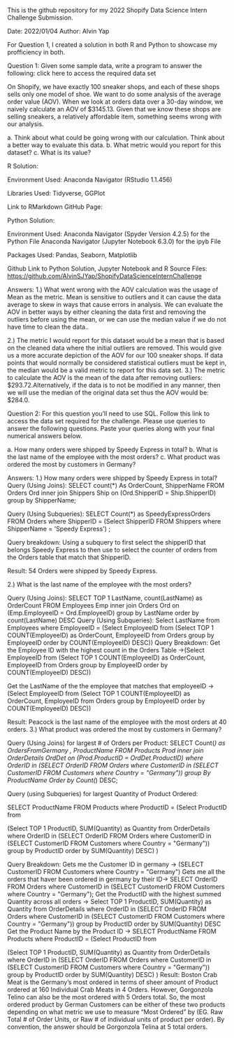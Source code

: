 This is the github repository for my 2022 Shopify Data Science Intern Challenge Submission. 

Date: 2022/01/04
Author: Alvin Yap

For Question 1, I created a solution in both R and Python to showcase my profficiency in both.


Question 1: Given some sample data, write a program to answer the following: click here to access the required data set

On Shopify, we have exactly 100 sneaker shops, and each of these shops sells only one model of shoe. We want to do some analysis of the average order value (AOV). When we look at orders data over a 30-day window, we naively calculate an AOV of $3145.13. Given that we know these shops are selling sneakers, a relatively affordable item, something seems wrong with our analysis. 

a.	Think about what could be going wrong with our calculation. Think about a better way to evaluate this data. 
b.	What metric would you report for this dataset?
c.	What is its value?

R Solution:

Environment Used:
Anaconda Navigator (RStudio 1.1.456)

Libraries Used:
Tidyverse, GGPlot

Link to RMarkdown GitHub Page: 


Python Solution:

Environment Used: 
Anaconda Navigator (Spyder Version 4.2.5) for the Python File
Anaconda Navigator (Jupyter Notebook 6.3.0) for the ipyb File

Packages Used:
Pandas, Seaborn, Matplotlib

Github Link to Python Solution, Jupyter Notebook and R Source Files: https://github.com/AlvinSJYap/ShopifyDataScienceInternChallenge


Answers:
1.)	 What went wrong with the AOV calculation was the usage of Mean as the metric. Mean is sensitive to outliers and it can cause the data average to skew in ways that cause errors in analysis.  We can evaluate the AOV in better ways by either cleaning the data first and removing the outliers before using the mean, or we can use the median value if we do not have time to clean the data..

2.)	The metric I would report for this dataset would be a mean that is based on the cleaned data where the initial outliers are removed. This would give us a more accurate depiction of the AOV for our 100 sneaker shops. If data points that would normally be considered statistical outliers must be kept in, the median would be a valid metric to report for this data set.
3.)	The metric to calculate the AOV is the mean of the data after removing outliers: $293.72.Alternatively, if the data is to not be modified in any manner, then we will use the median of the original data set thus the AOV would be: $284.0.


Question 2: For this question you’ll need to use SQL. Follow this link to access the data set required for the challenge. Please use queries to answer the following questions. Paste your queries along with your final numerical answers below.

a.	How many orders were shipped by Speedy Express in total?
b.	What is the last name of the employee with the most orders?
c.	What product was ordered the most by customers in Germany?


Answers:
1.)	How many orders were shipped by Speedy Express in total?
Query (Using Joins): SELECT count(*) As OrderCount, ShipperName  FROM Orders Ord inner join Shippers Ship on (Ord.ShipperID = Ship.ShipperID) group by ShipperName;

Query (Using Subqueries):
SELECT Count(*) as SpeedyExpressOrders FROM Orders where ShipperID = (Select ShipperID FROM Shippers where ShipperName = 'Speedy Express') ;

Query breakdown: Using a subquery to first select the shipperID that belongs Speedy Express to then use to select the counter of orders from the Orders table that match that ShipperID.

Result: 54 Orders were shipped by Speedy Express.


2.)	What is the last name of the employee with the most orders?

Query (Using Joins):
SELECT TOP 1 LastName, count(LastName) as OrderCount
FROM  Employees Emp inner join Orders Ord on (Emp.EmployeeID = Ord.EmployeeID) group by LastName order by count(LastName) DESC
Query (Using Subqueries):
Select LastName from Employees where EmployeeID  =
(Select EmployeeID from
(Select TOP 1 COUNT(EmployeeID) as OrderCount, EmployeeID from Orders 
group by EmployeeID 
order by COUNT(EmployeeID) DESC))
Query Breakdown: 
Get the Employee ID with the highest count in the Orders Table ->(Select EmployeeID from (Select TOP 1 COUNT(EmployeeID) as OrderCount, EmployeeID from Orders group by EmployeeID order by COUNT(EmployeeID) DESC))

Get the LastName of the the employee that matches that employeeID -> (Select EmployeeID from (Select TOP 1 COUNT(EmployeeID) as OrderCount, EmployeeID from Orders group by EmployeeID order by COUNT(EmployeeID) DESC))


Result:  Peacock is the last name of the employee with the most orders at 40 orders.
3.)	What product was ordered the most by customers in Germany?

Query (Using Joins) for largest # of Orders per Product:
SELECT Count(*) as OrdersFromGermany , ProductName FROM Products Prod inner join OrderDetails OrdDet on (Prod.ProductID = OrdDet.ProductID) where OrderID in
(SELECT OrderID FROM Orders where CustomerID in 
(SELECT CustomerID FROM Customers where Country = "Germany")) group By ProductName Order by Count(*) DESC;

Query (using Subqueries) for largest Quantity of Product Ordered: 

SELECT ProductName FROM Products where ProductID = 
(Select ProductID from 

(Select TOP 1  ProductID, SUM(Quantity) as Quantity from OrderDetails where OrderID in 
(SELECT OrderID FROM Orders where CustomerID in 
(SELECT CustomerID FROM Customers where Country = "Germany")) group by ProductID order by SUM(Quantity) DESC)
)

Query Breakdown: 
Gets me the Customer ID in germany -> (SELECT CustomerID FROM Customers where Country = "Germany")
Gets me all the orders that haver been ordered in germany by their ID-> SELECT OrderID FROM Orders where CustomerID in (SELECT CustomerID FROM Customers where Country = "Germany");
Get the ProductID with the highest summed Quantity across all orders -> Select TOP 1  ProductID, SUM(Quantity) as Quantity from OrderDetails where OrderID in 
(SELECT OrderID FROM Orders where CustomerID in 
(SELECT CustomerID FROM Customers where Country = "Germany")) group by ProductID order by SUM(Quantity) DESC
Get the Product Name by the Product ID  -> SELECT ProductName FROM Products where ProductID = 
(Select ProductID from 

(Select TOP 1  ProductID, SUM(Quantity) as Quantity from OrderDetails where OrderID in 
(SELECT OrderID FROM Orders where CustomerID in 
(SELECT CustomerID FROM Customers where Country = "Germany")) group by ProductID order by SUM(Quantity) DESC)
)
Result: Boston Crab Meat is the Germany’s most ordered in terms of sheer amount of Product ordered at 160 Individual Crab Meats in 4 Orders.  However, Gorgonzola Telino can also be the most ordered with 5 Orders total. So, the most ordered product by German Customers can be either of these two products depending on what metric we use to measure “Most Ordered” by (EG. Raw Total # of Order Units, or Raw # of individual units of product per order).  By convention, the answer should be Gorgonzola Telina at 5 total orders.

